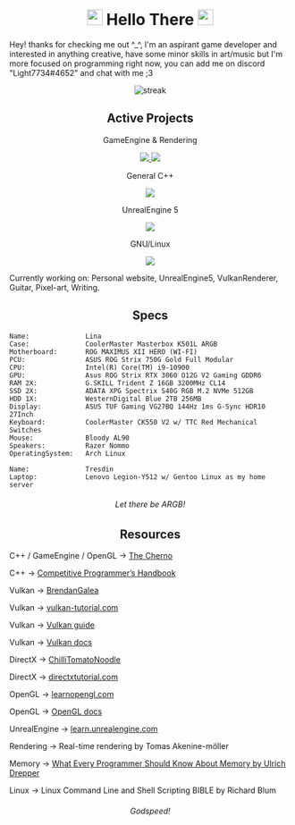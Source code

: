 <h1 align="center"> 
<img src="https://media.giphy.com/media/hvRJCLFzcasrR4ia7z/giphy.gif" width="28"> Hello There <img src="https://media.giphy.com/media/hvRJCLFzcasrR4ia7z/giphy.gif" width="28">
</h1>

<p align="left"> Hey! thanks for checking me out ^_^, I'm an aspirant game developer and interested in anything creative, have some minor skills in art/music but I'm more focused on programming right now, you can add me on discord "Light7734#4652" and chat with me ;3 </p>

<p align="center">
<img alt="streak" src=https://github-readme-streak-stats.herokuapp.com?user=Light3039&theme=tokyonight&date_format=>
</p>

<h2 align="center">
Active Projects
</h2>

<div align="center">
<p>GameEngine & Rendering</p>
<a href="https://github.com/light3039/light"><img src="https://github-readme-stats.vercel.app/api/pin/?username=light3039&repo=light&theme=tokyonight" /> </a>
<a href="https://github.com/light3039/Vulkan-Renderer"><img src="https://github-readme-stats.vercel.app/api/pin/?username=light3039&repo=Vulkan-Renderer&theme=tokyonight" /> </a>

<p>General C++</p>
<a href="https://github.com/light3039/CSES"><img src="https://github-readme-stats.vercel.app/api/pin/?username=light3039&repo=CSES&theme=tokyonight" /> </a>

<p>UnrealEngine 5</p>
<a href="https://github.com/light3039/UE5-SystemInformation"><img src="https://github-readme-stats.vercel.app/api/pin/?username=light3039&repo=UE5-SystemInformation&theme=tokyonight" /> </a>

<p>GNU/Linux</p>
<a href="https://github.com/light3039/.files"><img src="https://github-readme-stats.vercel.app/api/pin/?username=light3039&repo=.files&theme=tokyonight" /> </a>
</div>

Currently working on: Personal website, UnrealEngine5, VulkanRenderer, Guitar, Pixel-art, Writing.

<h2 align="center">
Specs
</h2>

```
Name:              Lina
Case:              CoolerMaster Masterbox K501L ARGB
Motherboard:       ROG MAXIMUS XII HERO (WI-FI)
PCU:               ASUS ROG Strix 750G Gold Full Modular
CPU:               Intel(R) Core(TM) i9-10900
GPU:               Asus ROG Strix RTX 3060 O12G V2 Gaming GDDR6
RAM 2X:            G.SKILL Trident Z 16GB 3200MHz CL14
SSD 2X:            ADATA XPG Spectrix S40G RGB M.2 NVMe 512GB
HDD 1X:            WesternDigital Blue 2TB 256MB
Display:           ASUS TUF Gaming VG27BQ 144Hz 1ms G-Sync HDR10 27Inch
Keyboard:          CoolerMaster CK550 V2 w/ TTC Red Mechanical Switches
Mouse:             Bloody AL90
Speakers:          Razer Nommo
OperatingSystem:   Arch Linux

Name:              Tresdin
Laptop:            Lenovo Legion-Y512 w/ Gentoo Linux as my home server
```
<h6 align="center">
  Let there be ARGB!
</h6>

<h2 align="center">
Resources
</h2>

<div align="left">
  <p> C++ / GameEngine / OpenGL -> <a href="https://www.youtube.com/c/TheChernoProject">The Cherno</a> </p>
  <p> C++ -> <a href="https://cses.fi/book/book.pdf"> Competitive Programmer’s Handbook  </a></p>

  <p> Vulkan -> <a href="https://www.youtube.com/c/BrendanGalea"> BrendanGalea </a> </p>
  <p> Vulkan -> <a href="https://vulkan-tutorial.com/"> vulkan-tutorial.com </a></p>
  <p> Vulkan -> <a href="https://github.com/KhronosGroup/Vulkan-Guide">  Vulkan guide </a> </p>
  <p> Vulkan -> <a href="https://www.khronos.org/registry/vulkan/specs/1.2/html/index.html"> Vulkan docs </a> </p>

  <p> DirectX -> <a href="https://www.youtube.com/c/ChiliTomatoNoodle">ChilliTomatoNoodle</a> </p>
  <p> DirectX -> <a href="http://www.directxtutorial.com/"> directxtutorial.com </a></p>
  
  <p> OpenGL ->  <a href="https://www.learnopengl.com"> learnopengl.com </a></p>
  <p> OpenGL -> <a href="https://docs.gl/"> OpenGL docs </a></p>

  <p> UnrealEngine -> <a href="https://learn.unrealengine.com/"> learn.unrealengine.com </a><p> 
  
  <p> Rendering -> Real-time rendering by Tomas Akenine-möller </p>

  <p> Memory -> <a href="https://people.freebsd.org/~lstewart/articles/cpumemory.pdf"> What Every Programmer Should Know About Memory by Ulrich Drepper </a> </p>

  <p> Linux -> Linux Command Line and Shell Scripting BIBLE by Richard Blum
 
</div>

<h6 align="center">
  Godspeed!
</h6>


